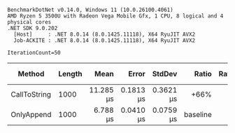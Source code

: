 ```

BenchmarkDotNet v0.14.0, Windows 11 (10.0.26100.4061)
AMD Ryzen 5 3500U with Radeon Vega Mobile Gfx, 1 CPU, 8 logical and 4 physical cores
.NET SDK 9.0.202
  [Host]     : .NET 8.0.14 (8.0.1425.11118), X64 RyuJIT AVX2
  Job-ACKITE : .NET 8.0.14 (8.0.1425.11118), X64 RyuJIT AVX2

IterationCount=50  

```
| Method       | Length | Mean      | Error     | StdDev    | Ratio    | RatioSD | Gen0    | Allocated | Alloc Ratio |
|------------- |------- |----------:|----------:|----------:|---------:|--------:|--------:|----------:|------------:|
| CallToString | 1000   | 11.285 μs | 0.1813 μs | 0.3621 μs |     +66% |    3.4% | 13.4735 |  27.55 KB |       +386% |
| OnlyAppend   | 1000   |  6.788 μs | 0.0410 μs | 0.0759 μs | baseline |         |  2.7695 |   5.67 KB |             |
